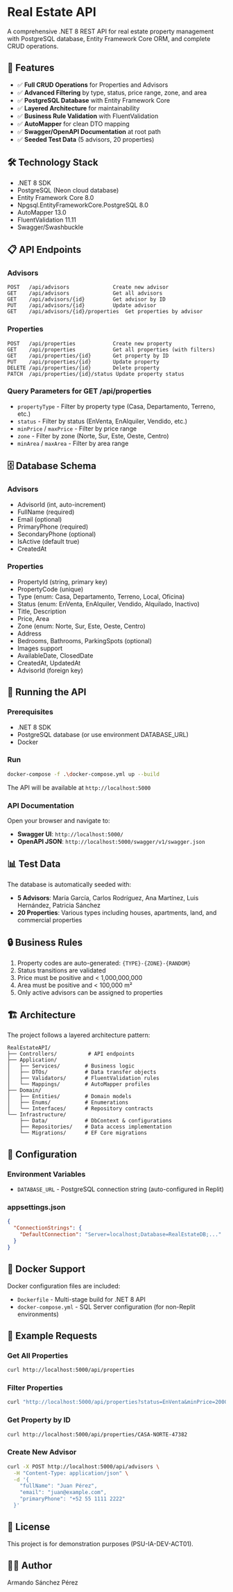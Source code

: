 # Real Estate API

A comprehensive .NET 8 REST API for real estate property management with PostgreSQL database, Entity Framework Core ORM, and complete CRUD operations.

## 🚀 Features

- ✅ **Full CRUD Operations** for Properties and Advisors
- ✅ **Advanced Filtering** by type, status, price range, zone, and area
- ✅ **PostgreSQL Database** with Entity Framework Core
- ✅ **Layered Architecture** for maintainability
- ✅ **Business Rule Validation** with FluentValidation
- ✅ **AutoMapper** for clean DTO mapping
- ✅ **Swagger/OpenAPI Documentation** at root path
- ✅ **Seeded Test Data** (5 advisors, 20 properties)

## 🛠️ Technology Stack

- .NET 8 SDK
- PostgreSQL (Neon cloud database)
- Entity Framework Core 8.0
- Npgsql.EntityFrameworkCore.PostgreSQL 8.0
- AutoMapper 13.0
- FluentValidation 11.11
- Swagger/Swashbuckle

## 📋 API Endpoints

### Advisors
```
POST   /api/advisors              Create new advisor
GET    /api/advisors              Get all advisors
GET    /api/advisors/{id}         Get advisor by ID
PUT    /api/advisors/{id}         Update advisor
GET    /api/advisors/{id}/properties  Get properties by advisor
```

### Properties
```
POST   /api/properties            Create new property
GET    /api/properties            Get all properties (with filters)
GET    /api/properties/{id}       Get property by ID
PUT    /api/properties/{id}       Update property
DELETE /api/properties/{id}       Delete property
PATCH  /api/properties/{id}/status Update property status
```

### Query Parameters for GET /api/properties
- `propertyType` - Filter by property type (Casa, Departamento, Terreno, etc.)
- `status` - Filter by status (EnVenta, EnAlquiler, Vendido, etc.)
- `minPrice` / `maxPrice` - Filter by price range
- `zone` - Filter by zone (Norte, Sur, Este, Oeste, Centro)
- `minArea` / `maxArea` - Filter by area range

## 🗄️ Database Schema

### Advisors
- AdvisorId (int, auto-increment)
- FullName (required)
- Email (optional)
- PrimaryPhone (required)
- SecondaryPhone (optional)
- IsActive (default true)
- CreatedAt

### Properties
- PropertyId (string, primary key)
- PropertyCode (unique)
- Type (enum: Casa, Departamento, Terreno, Local, Oficina)
- Status (enum: EnVenta, EnAlquiler, Vendido, Alquilado, Inactivo)
- Title, Description
- Price, Area
- Zone (enum: Norte, Sur, Este, Oeste, Centro)
- Address
- Bedrooms, Bathrooms, ParkingSpots (optional)
- Images support
- AvailableDate, ClosedDate
- CreatedAt, UpdatedAt
- AdvisorId (foreign key)

## 🚦 Running the API

### Prerequisites
- .NET 8 SDK
- PostgreSQL database (or use environment DATABASE_URL)
- Docker

### Run
```bash
docker-compose -f .\docker-compose.yml up --build
```

The API will be available at `http://localhost:5000`

### API Documentation
Open your browser and navigate to:
- **Swagger UI**: `http://localhost:5000/`
- **OpenAPI JSON**: `http://localhost:5000/swagger/v1/swagger.json`

## 📊 Test Data

The database is automatically seeded with:
- **5 Advisors**: María García, Carlos Rodríguez, Ana Martínez, Luis Hernández, Patricia Sánchez
- **20 Properties**: Various types including houses, apartments, land, and commercial properties

## 🔒 Business Rules

1. Property codes are auto-generated: `{TYPE}-{ZONE}-{RANDOM}`
2. Status transitions are validated
3. Price must be positive and < 1,000,000,000
4. Area must be positive and < 100,000 m²
5. Only active advisors can be assigned to properties

## 🏗️ Architecture

The project follows a layered architecture pattern:

```
RealEstateAPI/
├── Controllers/          # API endpoints
├── Application/
│   ├── Services/        # Business logic
│   ├── DTOs/            # Data transfer objects
│   ├── Validators/      # FluentValidation rules
│   └── Mappings/        # AutoMapper profiles
├── Domain/
│   ├── Entities/        # Domain models
│   ├── Enums/           # Enumerations
│   └── Interfaces/      # Repository contracts
└── Infrastructure/
    ├── Data/            # DbContext & configurations
    ├── Repositories/    # Data access implementation
    └── Migrations/      # EF Core migrations
```

## 🔧 Configuration

### Environment Variables
- `DATABASE_URL` - PostgreSQL connection string (auto-configured in Replit)

### appsettings.json
```json
{
  "ConnectionStrings": {
    "DefaultConnection": "Server=localhost;Database=RealEstateDB;..."
  }
}
```

## 🐳 Docker Support

Docker configuration files are included:
- `Dockerfile` - Multi-stage build for .NET 8 API
- `docker-compose.yml` - SQL Server configuration (for non-Replit environments)

## 📝 Example Requests

### Get All Properties
```bash
curl http://localhost:5000/api/properties
```

### Filter Properties
```bash
curl "http://localhost:5000/api/properties?status=EnVenta&minPrice=2000000&maxPrice=5000000"
```

### Get Property by ID
```bash
curl http://localhost:5000/api/properties/CASA-NORTE-47382
```

### Create New Advisor
```bash
curl -X POST http://localhost:5000/api/advisors \
  -H "Content-Type: application/json" \
  -d '{
    "fullName": "Juan Pérez",
    "email": "juan@example.com",
    "primaryPhone": "+52 55 1111 2222"
  }'
```

## 📄 License

This project is for demonstration purposes (PSU-IA-DEV-ACT01).

## 👨‍💻 Author

Armando Sánchez Pérez
